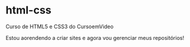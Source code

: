 # html-css
 Curso de HTML5 e CSS3 do CursoemVideo

Estou aorendendo a criar sites e agora vou gerenciar meus repositórios!